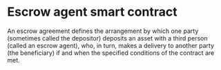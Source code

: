 # Escrow agent smart contract
An escrow agreement defines the arrangement by which one party (sometimes called the depositor) deposits an asset with a third person (called an escrow agent), who, in turn, makes a delivery to another party (the beneficiary) if and when the specified conditions of the contract are met.
